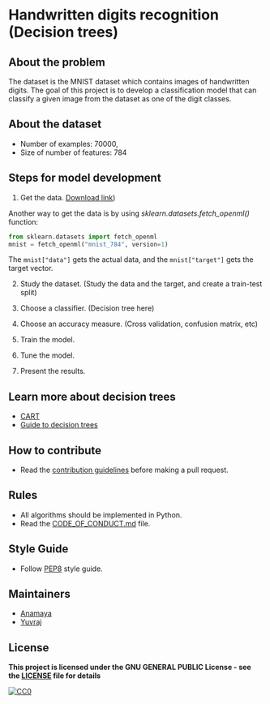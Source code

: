 # Handwritten digits recognition (Decision trees)

## About the problem
The dataset is the MNIST dataset which contains images of handwritten digits. The goal of this project is to develop a classification model that can classify a given image from the dataset as one of the digit classes.

## About the dataset
- Number of examples: 70000,
- Size of number of features: 784

## Steps for model development
1. Get the data. [Download link](https://www.openml.org/search?type=data&sort=runs&id=554&status=active))

Another way to get the data is by using *sklearn.datasets.fetch_openml()* function:

```python
from sklearn.datasets import fetch_openml
mnist = fetch_openml("mnist_784", version=1)
```
The `mnist["data"]` gets the actual data, and the `mnist["target"]` gets the target vector.

2. Study the dataset. (Study the data and the target, and create a train-test split)

3. Choose a classifier. (Decision tree here)

4. Choose an accuracy measure. (Cross validation, confusion matrix, etc)

5. Train the model.

6. Tune the model. 

7. Present the results.


## Learn more about decision trees
- [CART](https://machinelearningmastery.com/classification-and-regression-trees-for-machine-learning/)
- [Guide to decision trees](https://www.kdnuggets.com/2018/12/guide-decision-trees-machine-learning-data-science.html)


## How to contribute
- Read the [contribution guidelines](../CONTRIBUTING.md) before making a pull request.

## Rules
- All algorithms should be implemented in Python.
- Read the [CODE_OF_CONDUCT.md](../CODE_OF_CONDUCT.md) file.


## Style Guide
- Follow [PEP8](https://www.python.org/dev/peps/pep-0008/) style guide.

## Maintainers
- [Anamaya](https://github.com/Anamaya1729)
- [Yuvraj](https://github.com/YuvrajSinghGitbub)

## License

**This project is licensed under the GNU GENERAL PUBLIC License - see the [LICENSE](../LICENSE) file for details**

[![CC0](https://licensebuttons.net/p/zero/1.0/88x31.png)](https://creativecommons.org/publicdomain/zero/1.0)